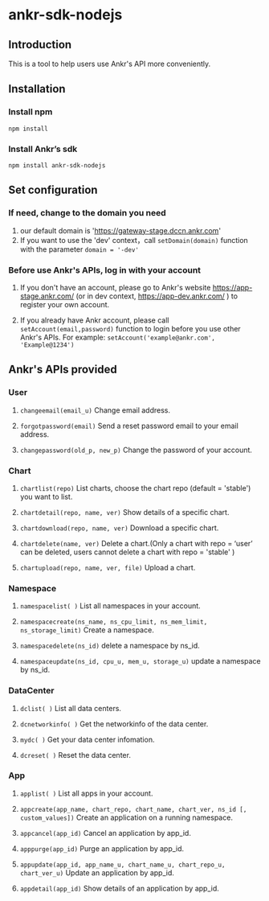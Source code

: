# ankr-sdk-nodejs

## Introduction
This is a tool to help users use Ankr's API more conveniently.

## Installation
### Install npm
```
npm install
```
### Install Ankr’s sdk
```
npm install ankr-sdk-nodejs
```

## Set configuration
### If need, change to the domain you need
1. our default domain is 'https://gateway-stage.dccn.ankr.com'
2. If you want to use the 'dev' context，call `setDomain(domain)` function with the parameter `domain = '-dev'`

### Before use Ankr's APIs, log in with your account
1. If you don't have an account, please go to Ankr's website https://app-stage.ankr.com/ (or in dev context, https://app-dev.ankr.com/ ) to register your own account.

2. If you already have Ankr account, please call `setAccount(email,password)` function to login before you use other Ankr's APIs. For example: `setAccount('example@ankr.com', 'Example@1234')`

## Ankr's APIs provided
### User
1. `changeemail(email_u)`
Change email address.

2. `forgotpassword(email)`
Send a reset password email to your email address.

3. `changepassword(old_p, new_p)`
Change the password of your account.

### Chart
1. `chartlist(repo)`
List charts, choose the chart repo (default = 'stable') you want to list.

2. `chartdetail(repo, name, ver)`
Show details of a specific chart.

3. `chartdownload(repo, name, ver)`
Download a specific chart.

4. `chartdelete(name, ver)`
Delete a chart.(Only a chart with repo = ‘user’ can be deleted, users cannot delete a chart with repo = 'stable' )

5. `chartupload(repo, name, ver, file)`
Upload a chart.


### Namespace
1. `namespacelist( )`
List all namespaces in your account.

2. `namespacecreate(ns_name, ns_cpu_limit, ns_mem_limit, ns_storage_limit)`
Create a namespace.

3. `namespacedelete(ns_id)`
delete a namespace by ns_id.

4. `namespaceupdate(ns_id, cpu_u, mem_u, storage_u)`
update a namespace by ns_id.

### DataCenter
1. `dclist( )`
List all data centers.

2. `dcnetworkinfo( )`
Get the networkinfo of the data center.

3. `mydc( )`
Get your data center infomation.

4. `dcreset( )`
Reset the data center.


### App
1. `applist( )`
List all apps in your account.

2. `appcreate(app_name, chart_repo, chart_name, chart_ver, ns_id [, custom_values])`
Create an application on a running namespace.

3. `appcancel(app_id)`
Cancel an application by app_id.

4. `apppurge(app_id)`
Purge an application by app_id.

5. `appupdate(app_id, app_name_u, chart_name_u, chart_repo_u, chart_ver_u)`
Update an application by app_id.

6. `appdetail(app_id)`
Show details of an application by app_id. 

